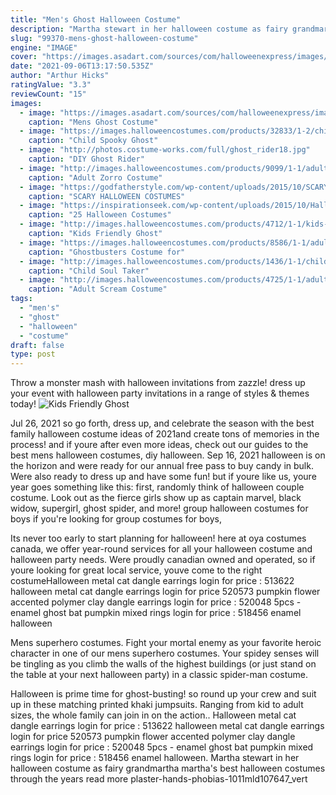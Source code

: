 ```yaml
---
title: "Men's Ghost Halloween Costume"
description: "Martha stewart in her halloween costume as fairy grandmartha martha's best halloween costumes through the years read more plaster-hands-phobias-1011mld107647_vert"
slug: "99370-mens-ghost-halloween-costume"
engine: "IMAGE"
cover: "https://images.asadart.com/sources/com/halloweenexpress/images/products/ic1034.jpg"
date: "2021-09-06T13:17:50.535Z"
author: "Arthur Hicks"
ratingValue: "3.3"
reviewCount: "15"
images:
  - image: "https://images.asadart.com/sources/com/halloweenexpress/images/products/ic1034.jpg"
    caption: "Mens Ghost Costume"
  - image: "https://images.halloweencostumes.com/products/32833/1-2/child-spooky-ghost-costume.jpg"
    caption: "Child Spooky Ghost"
  - image: "http://photos.costume-works.com/full/ghost_rider18.jpg"
    caption: "DIY Ghost Rider"
  - image: "http://images.halloweencostumes.com/products/9099/1-1/adult-zorro-costume.jpg"
    caption: "Adult Zorro Costume"
  - image: "https://godfatherstyle.com/wp-content/uploads/2015/10/SCARY-IDEA.jpg"
    caption: "SCARY HALLOWEEN COSTUMES"
  - image: "https://inspirationseek.com/wp-content/uploads/2015/10/Halloween-Costumes-For-Men-Ideas-of-Ghost.jpg"
    caption: "25 Halloween Costumes"
  - image: "http://images.halloweencostumes.com/products/4712/1-1/kids-friendly-ghost-costume.jpg"
    caption: "Kids Friendly Ghost"
  - image: "https://images.halloweencostumes.com/products/8586/1-1/adult-ghostbusters-costume.jpg"
    caption: "Ghostbusters Costume for"
  - image: "http://images.halloweencostumes.com/products/1436/1-1/child-soul-taker-costume.jpg"
    caption: "Child Soul Taker"
  - image: "http://images.halloweencostumes.com/products/4725/1-1/adult-scream-costume.jpg"
    caption: "Adult Scream Costume"
tags:
  - "men's"
  - "ghost"
  - "halloween"
  - "costume"
draft: false
type: post
---
```


Throw a monster mash with halloween invitations from zazzle! dress up your event with halloween party invitations in a range of styles & themes today!
![Kids Friendly Ghost](http://images.halloweencostumes.com/products/4712/1-1/kids-friendly-ghost-costume.jpg "Kids Friendly Ghost")

Jul 26, 2021 so go forth, dress up, and celebrate the season with the best family halloween costume ideas of 2021and create tons of memories in the process! and if youre after even more ideas, check out our guides to the best mens halloween costumes, diy halloween. Sep 16, 2021 halloween is on the horizon and were ready for our annual free pass to buy candy in bulk. Were also ready to dress up and have some fun! but if youre like us, youre year goes something like this: first, randomly think of halloween couple costume. Look out as the fierce girls show up as captain marvel, black widow, supergirl, ghost spider, and more! group halloween costumes for boys if you&#39;re looking for group costumes for boys,
<!--inArticleAds-->

<!--galleryOne-->

Its never too early to start planning for halloween! here at oya costumes canada, we offer year-round services for all your halloween costume and halloween party needs. Were proudly canadian owned and operated, so if youre looking for great local service, youve come to the right costumeHalloween metal cat dangle earrings login for price : 513622 halloween metal cat dangle earrings login for price 520573 pumpkin flower accented polymer clay dangle earrings login for price : 520048 5pcs - enamel ghost bat pumpkin mixed rings login for price : 518456 enamel halloween
<!--inArticleAds-->

<!--galleryTwo-->

Mens superhero costumes. Fight your mortal enemy as your favorite heroic character in one of our mens superhero costumes. Your spidey senses will be tingling as you climb the walls of the highest buildings (or just stand on the table at your next halloween party) in a classic spider-man costume.
<!--galleryThree-->

Halloween is prime time for ghost-busting! so round up your crew and suit up in these matching printed khaki jumpsuits. Ranging from kid to adult sizes, the whole family can join in on the action.. Halloween metal cat dangle earrings login for price : 513622 halloween metal cat dangle earrings login for price 520573 pumpkin flower accented polymer clay dangle earrings login for price : 520048 5pcs - enamel ghost bat pumpkin mixed rings login for price : 518456 enamel halloween. Martha stewart in her halloween costume as fairy grandmartha martha's best halloween costumes through the years read more plaster-hands-phobias-1011mld107647_vert